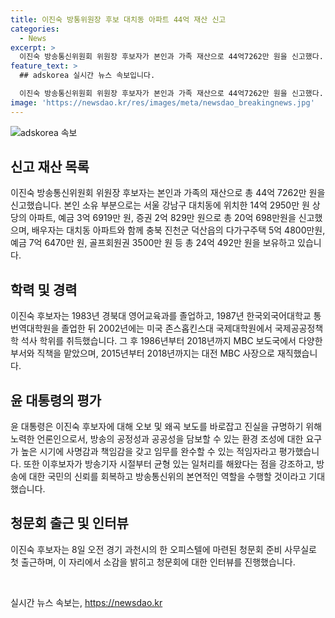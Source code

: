 ```yaml
---
title: 이진숙 방통위원장 후보 대치동 아파트 44억 재산 신고
categories:
  - News
excerpt: >
  이진숙 방송통신위원회 위원장 후보자가 본인과 가족 재산으로 44억7262만 원을 신고했다. 이 후보자는 14억2950만 원 상당의 아파트, 예금 3억6919만 원, 증권 2억829만 원 등을 보유하고 있으며, 배우자 또한 24억492만 원의 재산을 보유한 것으로 나타났다. 또한, 윤 대통령은 이 후보자에 대해 오보 및 왜곡 보도를 바로잡고 진실을 규명하기 위해 소신을 갖고 행동하는 언론인이라며 방송의 공정성과 공공성을 담보할 수 있는 환경 조성에 대한 요구가 높은 시기에 적임자라고 밝혔다. 이 후보자는 1983년부터 방송기자로 활동한 경력을 가지고 있으며, 기자 시절부터 균형 있는 일처리를 해왔다고 강조했다.
feature_text: >
  ## adskorea 실시간 뉴스 속보입니다.

  이진숙 방송통신위원회 위원장 후보자가 본인과 가족 재산으로 44억7262만 원을 신고했다. 이 후보자는 14억2950만 원 상당의 아파트, 예금 3억6919만 원, 증권 2억829만 원 등을 보유하고 있으며, 배우자 또한 24억492만 원의 재산을 보유한 것으로 나타났다. 또한, 윤 대통령은 이 후보자에 대해 오보 및 왜곡 보도를 바로잡고 진실을 규명하기 위해 소신을 갖고 행동하는 언론인이라며 방송의 공정성과 공공성을 담보할 수 있는 환경 조성에 대한 요구가 높은 시기에 적임자라고 밝혔다. 이 후보자는 1983년부터 방송기자로 활동한 경력을 가지고 있으며, 기자 시절부터 균형 있는 일처리를 해왔다고 강조했다.
image: 'https://newsdao.kr/res/images/meta/newsdao_breakingnews.jpg'
---
```


<p><img src="https://newsdao.kr/res/images/meta/newsdao_breakingnews.jpg" alt="adskorea 속보" /></p>

<h2 data-ke-size="size26">신고 재산 목록</h2>

<p data-ke-size="size16">이진숙 방송통신위원회 위원장 후보자는 본인과 가족의 재산으로 총 44억 7262만 원을 신고했습니다. 본인 소유 부분으로는 서울 강남구 대치동에 위치한 14억 2950만 원 상당의 아파트, 예금 3억 6919만 원, 증권 2억 829만 원으로 총 20억 698만원을 신고했으며, 배우자는 대치동 아파트와 함께 충북 진천군 덕산읍의 다가구주택 5억 4800만원, 예금 7억 6470만 원, 골프회원권 3500만 원 등 총 24억 492만 원을 보유하고 있습니다.</p>

<h2 data-ke-size="size26">학력 및 경력</h2>

<p data-ke-size="size16">이진숙 후보자는 1983년 경북대 영어교육과를 졸업하고, 1987년 한국외국어대학교 통번역대학원을 졸업한 뒤 2002년에는 미국 존스홉킨스대 국제대학원에서 국제공공정책학 석사 학위를 취득했습니다. 그 후 1986년부터 2018년까지 MBC 보도국에서 다양한 부서와 직책을 맡았으며, 2015년부터 2018년까지는 대전 MBC 사장으로 재직했습니다.</p>

<h2 data-ke-size="size26">윤 대통령의 평가</h2>

<p data-ke-size="size16">윤 대통령은 이진숙 후보자에 대해 오보 및 왜곡 보도를 바로잡고 진실을 규명하기 위해 노력한 언론인으로서, 방송의 공정성과 공공성을 담보할 수 있는 환경 조성에 대한 요구가 높은 시기에 사명감과 책임감을 갖고 임무를 완수할 수 있는 적임자라고 평가했습니다. 또한 이후보자가 방송기자 시절부터 균형 있는 일처리를 해왔다는 점을 강조하고, 방송에 대한 국민의 신뢰를 회복하고 방송통신위의 본연적인 역할을 수행할 것이라고 기대했습니다.</p>

<h2 data-ke-size="size26">청문회 출근 및 인터뷰</h2>

<p data-ke-size="size16">이진숙 후보자는 8일 오전 경기 과천시의 한 오피스텔에 마련된 청문회 준비 사무실로 첫 출근하며, 이 자리에서 소감을 밝히고 청문회에 대한 인터뷰를 진행했습니다.</p>

<p data-ke-size="size16">&nbsp;</p>
실시간 뉴스 속보는, <a href="https://newsdao.kr" rel="dofollow">https://newsdao.kr</a>


